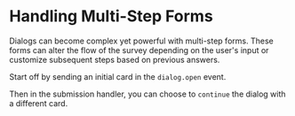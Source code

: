 
# Handling Multi-Step Forms

Dialogs can become complex yet powerful with multi-step forms. These forms can alter the flow of the survey depending on the user's input or customize subsequent steps based on previous answers.

Start off by sending an initial card in the `dialog.open` event.

<FileCodeBlock
    lang="typescript"
    src="/generated-snippets/ts/index.snippet.dialog-multi-step-step-1.ts"
/>

Then in the submission handler, you can choose to `continue` the dialog with a different card.

<FileCodeBlock
    lang="typescript"
    src="/generated-snippets/ts/index.snippet.dialog-submission-multistep.ts"
/>
